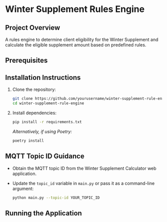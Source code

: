   # Winter Supplement Rules Engine

  ## Project Overview

  A rules engine to determine client eligibility for the Winter Supplement and calculate the eligible supplement amount based on predefined rules.

  ## Prerequisites


  ## Installation Instructions

  1. Clone the repository:

     ```bash
     git clone https://github.com/yourusername/winter-supplement-rule-engine.git
     cd winter-supplement-rule-engine
     ```

  2. Install dependencies:

     ```bash
     pip install -r requirements.txt
     ```

     *Alternatively, if using Poetry:*

     ```bash
     poetry install
     ```

  ## MQTT Topic ID Guidance

  - Obtain the MQTT topic ID from the Winter Supplement Calculator web application.
  - Update the `topic_id` variable in `main.py` or pass it as a command-line argument:

    ```bash
    python main.py --topic-id YOUR_TOPIC_ID
    ```

  ## Running the Application
